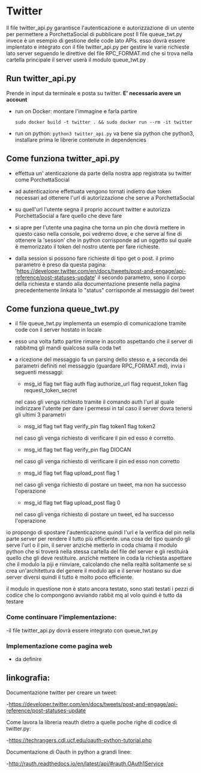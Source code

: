 # Twitter

Il file twitter_api.py garantisce l'autenticazione e autorizzazione di un utente per permettere a PorchettaSocial di pubblicare post 
Il file queue_twt.py invece è un esempio di gestione delle code lato APIs. esso dovrà essere implentato e integrato con il file twitter_api.py per gestire le varie richieste lato server seguendo le direttive del file RPC_FORMAT.md che si trova nella cartella principale
il server userà il modulo queue_twt.py

## Run twitter_api.py
Prende in input da terminale e posta su twitter. __E' necessario avere un account__
 - run on Docker: montare l'immagine e farla partire
	```
	sudo docker build -t twitter . && sudo docker run --rm -it twitter
	```

 - run on python: `python3 twitter_api.py` va bene sia python che python3, installare prima le librerie contenute in dependencies

## Come funziona twitter_api.py

- effettua un' atenticazione da parte della nostra app registrata su twitter come PorchettaSocial

- ad autenticazione effettuata vengono tornati indietro due token necessari ad ottenere l'url di autorizzazione che serve a PorchettaSocial

- su quell'url l'utente segna il proprio account twitter e autorizza PorchettaSocial a fare quello che deve fare

- si apre per l'utente una pagina che torna un pin che dovrà mettere in questo caso nella console, poi vedremo dove, e che serve al fine di 
ottenere la 'session' che in python corrisponde ad un oggetto sul quale è memorizzato il token
del nostro utente per fare richieste. 

- dalla session si possono fare richieste di tipo get o post. il primo parametro è preso da questa pagina: 'https://developer.twitter.com/en/docs/tweets/post-and-engage/api-reference/post-statuses-update'
 il secondo parametro, sono il corpo della richiesta e stando alla documentazione presente nella pagina precedentemente linkata
 lo "status" corrisponde al messaggio del tweet

## Come funziona queue_twt.py

- il file queue_twt.py implementa un esempio di comunicazione tramite code con il server hostato in locale

- esso una volta fatto partire rimane in ascolto aspettando che il server di rabbitmq gli mandi qualcosa sulla coda twt

- a ricezione del messaggio fa un parsing dello stesso e, a seconda dei parametri definiti nel messaggio (guardare RPC_FORMAT.md), invia i seguenti messaggi:
	
	- msg_id flag twt flag auth flag authorize_url flag request_token flag request_token_secret 

	nel caso gli venga richiesto tramite il comando auth l'url al quale indirizzare l'utente per dare i permessi
	in tal caso il server dovra tenersi gli ultimi 3 parametri

	- msg_id flag twt flag verify_pin flag token1 flag token2

	nel caso gli venga richiesto di verificare il pin ed esso è corretto.

	- msg_id flag twt flag verify_pin flag DIOCAN

	nel caso gli venga richiesto di verificare il pin ed esso non  corretto

	- msg_id flag twt flag upload_post flag 1

	nel caso gli venga richiesto di postare un tweet, ma non ha successo l'operazione

	- msg_id flag twt flag upload_post flag 0

	nel caso gli venga richiesto di postare un tweet, ed ha successo l'operazione

io propongo di spostare l'autenticazione quindi l'url e la verifica del pin nella parte server per rendere il tutto più efficiente.
una cosa del tipo quando gli serve l'url o il pin, il server anzichè metterlo in coda chiama il modulo python che si troverà nella
stessa cartella del file del server e gli restituirà quello che gli deve restituire. anzichè mettere in coda la richiesta aspettare
che il modulo la piji e riinviare, calcolando che nella realtà solitamente se si crea un'architettura del genere il modulo api 
e il server hostano su due server diversi quindi il tutto è molto poco efficiente.


il modulo in questione non è stato ancora testato, sono stati testati i pezzi di codice che lo compongono avviando rabbit mq al volo quindi
è tutto da testare

### Come continuare l'implementazione:

-il file twitter_api.py dovrà essere integrato con queue_twt.py
 
 
### Implementazione come pagina web

- da definire

## linkografia:

Documentazione twitter per creare un tweet:
	
-https://developer.twitter.com/en/docs/tweets/post-and-engage/api-reference/post-statuses-update

Come lavora la libreria reauth dietro a quelle poche righe di codice di twitter.py:

-https://techrangers.cdl.ucf.edu/oauth-python-tutorial.php

Documentazione di Oauth in python a grandi linee:

-http://rauth.readthedocs.io/en/latest/api/#rauth.OAuth1Service
